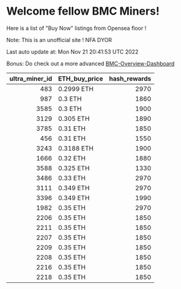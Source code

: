 # Welcome fellow BMC Miners!
Here is a list of "Buy Now" listings from Opensea floor !

Note: This is an unofficial site ! NFA DYOR

Last auto update at: Mon Nov 21 20:41:53 UTC 2022

Bonus: Do check out a more advanced [BMC-Overview-Dashboard](https://dune.com/defifunk/BMC-Overview-Dashboard)


|   ultra_miner_id | ETH_buy_price   |   hash_rewards |
|-----------------:|:----------------|---------------:|
|              483 | 0.2999 ETH      |           2970 |
|              987 | 0.3 ETH         |           1860 |
|             3585 | 0.3 ETH         |           1900 |
|             3129 | 0.305 ETH       |           1890 |
|             3785 | 0.31 ETH        |           1850 |
|              456 | 0.31 ETH        |           1550 |
|             3243 | 0.3188 ETH      |           1900 |
|             1666 | 0.32 ETH        |           1880 |
|             3588 | 0.325 ETH       |           1330 |
|             3486 | 0.33 ETH        |           2970 |
|             3111 | 0.349 ETH       |           2970 |
|             3396 | 0.349 ETH       |           1990 |
|             1982 | 0.35 ETH        |           2970 |
|             2206 | 0.35 ETH        |           1850 |
|             2211 | 0.35 ETH        |           1850 |
|             2207 | 0.35 ETH        |           1850 |
|             2209 | 0.35 ETH        |           1850 |
|             2208 | 0.35 ETH        |           1850 |
|             2216 | 0.35 ETH        |           1850 |
|             2218 | 0.35 ETH        |           1850 |